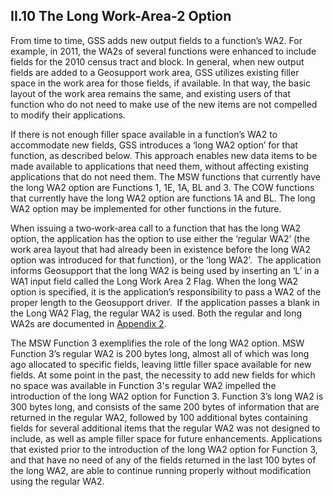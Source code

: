 <h2>II.10 The Long Work-Area-2 Option</h2>

From time to time, GSS adds new output fields to a function’s WA2.  For example, in 2011, the WA2s of several functions were enhanced to include fields for the 2010 census tract and block.  In general, when new output fields are added to a Geosupport work area, GSS utilizes existing filler space in the work area for those fields, if available.  In that way, the basic layout of the work area remains the same, and existing users of that function who do not need to make use of the new items are not compelled to modify their applications.  

If there is not enough filler space available in a function’s WA2 to accommodate new fields, GSS introduces a ‘long WA2 option’ for that function, as described below.  This approach enables new data items to be made available to applications that need them, without affecting existing applications that do not need them.  The MSW functions that currently have the long WA2 option are Functions 1, 1E, 1A, BL and 3.  The COW functions that currently have the long WA2 option are functions 1A and BL. The long WA2 option may be implemented for other functions in the future.

When issuing a two‑work‑area call to a function that has the long WA2 option, the application has the option to use either the ‘regular WA2’ (the work area layout that had already been in existence before the long WA2 option was introduced for that function), or the ‘long WA2’.  The application informs Geosupport that the long WA2 is being used by inserting an ‘L’ in a WA1 input field called the Long Work Area 2 Flag.  When the long WA2 option is specified, it is the application’s responsibility to pass a WA2 of the proper length to the Geosupport driver.   If the application passes a blank in the Long WA2 Flag, the regular WA2 is used.  Both the regular and long WA2s are documented in [Appendix 2](../../../appendices/appendix02/).

The MSW Function 3 exemplifies the role of the long WA2 option.  MSW Function 3’s regular WA2 is 200 bytes long, almost all of which was long ago allocated to specific fields, leaving little filler space available for new fields.  At some point in the past, the necessity to add new fields for which no space was available in Function 3's regular WA2 impelled the introduction of the long WA2 option for Function 3.  Function 3’s long WA2 is 300 bytes long, and consists of the same 200 bytes of information that are returned in the regular WA2, followed by 100 additional bytes containing fields for several additional items that the regular WA2 was not designed to include, as well as ample filler space for future enhancements.  Applications that existed prior to the introduction of the long WA2 option for Function 3, and that have no need of any of the fields returned in the last 100 bytes of the long WA2, are able to continue running properly without modification using the regular WA2.
